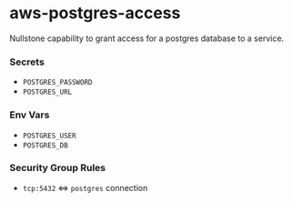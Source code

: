 # aws-postgres-access

Nullstone capability to grant access for a postgres database to a service.

### Secrets

- `POSTGRES_PASSWORD`
- `POSTGRES_URL`

### Env Vars

- `POSTGRES_USER`
- `POSTGRES_DB`

### Security Group Rules

- `tcp:5432` <=> `postgres` connection
